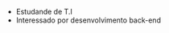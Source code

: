 - Estudande de T.I
- Interessado por desenvolvimento back-end

<!---
Lifer18/Lifer18 is a ✨ special ✨ repository because its `README.md` (this file) appears on your GitHub profile.
You can click the Preview link to take a look at your changes.
--->
